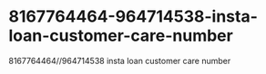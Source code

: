 # 8167764464-964714538-insta-loan-customer-care-number
8167764464//964714538 insta loan customer care number
